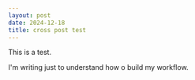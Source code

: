 ```yaml
---
layout: post
date: 2024-12-18
title: cross post test
---
```


This is a test.

I'm writing just to understand how o build my workflow.

